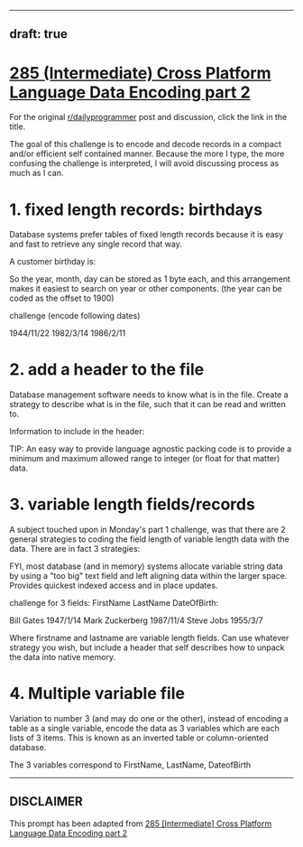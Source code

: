 ---
draft: true
----

# [285 (Intermediate) Cross Platform Language Data Encoding part 2](https://www.reddit.com/r/dailyprogrammer/comments/54wihd/20160928_challenge_285_intermediate_cross/)

For the original [r/dailyprogrammer](https://www.reddit.com/r/dailyprogrammer/) post and discussion, click the link in the title.

The goal of this challenge is to encode and decode records in a compact and/or efficient self contained manner.  Because the more I type, the more confusing the challenge is interpreted, I will avoid discussing process as much as I can.

# 1. fixed length records: birthdays
Database systems prefer tables of fixed length records because it is easy and fast to retrieve any single record that way.

A customer birthday is:

So the year, month, day can be stored as 1 byte each, and this arrangement makes it easiest to search on year or other components.  (the year can be coded as the offset to 1900)

challenge (encode following dates)

1944/11/22
1982/3/14
1986/2/11  

# 2. add a header to the file
Database management software needs to know what is in the file.  Create a strategy to describe what is in the file, such that it can be read and written to.

Information to include in the header:

TIP: An easy way to provide language agnostic packing code is to provide a minimum and maximum allowed range to integer (or float for that matter) data.

# 3. variable length fields/records
A subject touched upon in Monday's part 1 challenge, was that there are 2 general strategies to coding the field length of variable length data with the data.  There are in fact 3 strategies:

FYI, most database (and in memory) systems allocate variable string data by using a "too big" text field and left aligning data within the larger space.  Provides quickest indexed access and in place updates. 

challenge for 3 fields:  FirstName LastName DateOfBirth:

Bill Gates 1947/1/14
Mark Zuckerberg 1987/11/4
Steve Jobs 1955/3/7

Where firstname and lastname are variable length fields.  Can use whatever strategy you wish, but include a header that self describes how to unpack the data into native memory.

# 4. Multiple variable file
Variation to number 3 (and may do one or the other), instead of encoding a table as a single variable, encode the data as 3 variables which are each lists of 3 items.  This is known as an inverted table or column-oriented database.

The 3 variables correspond to FirstName, LastName, DateofBirth


----
## **DISCLAIMER**
This prompt has been adapted from [285 [Intermediate] Cross Platform Language Data Encoding part 2](https://www.reddit.com/r/dailyprogrammer/comments/54wihd/20160928_challenge_285_intermediate_cross/
)
